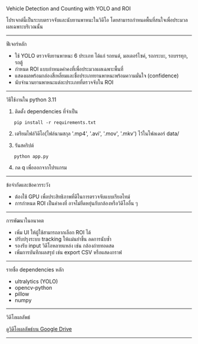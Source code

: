 Vehicle Detection and Counting with YOLO and ROI

โปรเจกต์นี้เป็นระบบตรวจจับและนับยานพาหนะในวิดีโอ
โดยสามารถกำหนดพื้นที่สนใจเพื่อประมวลผลเฉพาะบริเวณนั้น

---

ฟีเจอร์หลัก
- ใช้ YOLO ตรวจจับยานพาหนะ 6 ประเภท ได้แก่
  รถยนต์, มอเตอร์ไซค์, รถกระบะ, รถบรรทุก, รถตู้
- กำหนด ROI แบบกำหนดค่าคงที่เพื่อประมวลผลเฉพาะพื้นที่
- แสดงผลพร้อมกล่องสี่เหลี่ยมและชื่อประเภทยานพาหนะพร้อมความมั่นใจ (confidence)
- นับจำนวนยานพาหนะแต่ละประเภทที่ตรวจจับใน ROI

---

วิธีใช้งานใน python 3.11

1. ติดตั้ง dependencies ที่จำเป็น
```   
   pip install -r requirements.txt
```
2. เตรียมไฟล์วิดีโอ(ไฟล์นามสกุล '.mp4', '.avi', '.mov', '.mkv') ไว้ในโฟลเดอร์ data/

3. รันสคริปต์
```
   python app.py
```
4. กด q เพื่อออกจากโปรแกรม

---

ข้อจำกัดและข้อควรระวัง
- ต้องใช้ GPU เพื่อประสิทธิภาพที่ดีในการตรวจจับแบบเรียลไทม์
- การกำหนด ROI เป็นค่าคงที่ อาจไม่ยืดหยุ่นกับกล้องหรือวิดีโออื่น ๆ

---

การพัฒนาในอนาคต
- เพิ่ม UI ให้ผู้ใช้สามารถลากเลือก ROI ได้
- ปรับปรุงระบบ tracking ให้แม่นยำขึ้น ลดการนับซ้ำ
- รองรับ input วิดีโอหลายแหล่ง เช่น กล้องถ่ายทอดสด
- เพิ่มการบันทึกผลสรุป เช่น export CSV หรือแสดงกราฟ


---

รายชื่อ dependencies หลัก
- ultralytics (YOLO)
- opencv-python
- pillow
- numpy

---

วิดีโอผลลัพธ์

[ดูวิดีโอผลลัพธ์บน Google Drive](https://drive.google.com/drive/folders/1Yg63pq1cKqIBhysbDryUevJQkhdxYT4k?usp=drive_link)

---

